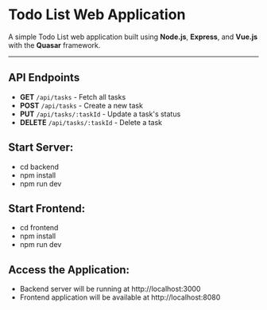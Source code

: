 # Todo List Web Application

A simple Todo List web application built using **Node.js**, **Express**, and **Vue.js** with the **Quasar** framework.

---

## API Endpoints
- **GET** `/api/tasks` - Fetch all tasks
- **POST** `/api/tasks` - Create a new task
- **PUT** `/api/tasks/:taskId` - Update a task's status
- **DELETE** `/api/tasks/:taskId` - Delete a task


## Start Server:
- cd backend
- npm install 
- npm run dev 

## Start Frontend:
- cd frontend
- npm install 
- npm run dev 

## Access the Application:
- Backend server will be running at http://localhost:3000
- Frontend application will be available at http://localhost:8080